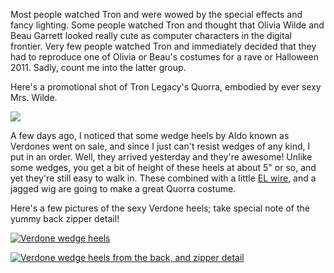 Most people watched Tron and were wowed by the special effects and fancy lighting. Some people watched Tron and thought that Olivia Wilde and Beau Garrett looked really cute as computer characters in the digital frontier. Very few people watched Tron and immediately decided that they had to reproduce one of Olivia or Beau's costumes for a rave or Halloween 2011. Sadly, count me into the latter group.

Here's a promotional shot of Tron Legacy's Quorra, embodied by ever sexy Mrs. Wilde.

<p class="figure figure_center"><a href="/images/articles/verdone-boots-and-my-quorra-costume/quorra.jpg"><img src="/images/articles/verdone-boots-and-my-quorra-costume/quorra_small.jpg" /></a></p>

A few days ago, I noticed that some wedge heels by Aldo known as Verdones went on sale, and since I just can't resist wedges of any kind, I put in an order. Well, they arrived yesterday and they're awesome! Unlike some wedges, you get a bit of height of these heels at about 5" or so, and yet they're still easy to walk in. These combined with a little [EL wire](http://en.wikipedia.org/wiki/Electroluminescent_wire), and a jagged wig are going to make a great Quorra costume.

Here's a few pictures of the sexy Verdone heels; take special note of the yummy back zipper detail!

<p class="figure figure_center"><a href="/images/articles/verdone-boots-and-my-quorra-costume/verdone_1.jpg"><img src="/images/articles/verdone-boots-and-my-quorra-costume/verdone_1_small.jpg" alt="Verdone wedge heels" /></a></p>

<p class="figure figure_center"><a href="/images/articles/verdone-boots-and-my-quorra-costume/verdone_3.jpg"><img src="/images/articles/verdone-boots-and-my-quorra-costume/verdone_3_small.jpg" alt="Verdone wedge heels from the back, and zipper detail" /></a></p>
